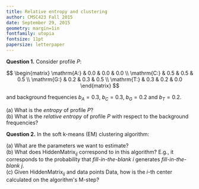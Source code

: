 ```yaml
---
title: Relative entropy and clustering
author: CMSC423 Fall 2015
date: September 29, 2015
geometry: margin=1in
fontfamily: utopia
fontsize: 11pt
papersize: letterpaper
---
```


**Question 1.** Consider profile $P$:

$$
\begin{matrix}
\mathrm{A:} & 0.0 & 0.0 & 0.0 \\
\mathrm{C:} & 0.5 & 0.5 & 0.5 \\
\mathrm{G:} & 0.2 & 0.3 & 0.5 \\
\mathrm{T:} & 0.3 & 0.2 & 0.0
\end{matrix}
$$

and background frequencies $b_A=0.3$, $b_C=0.3$, $b_G=0.2$ and $b_T=0.2$.

(a) What is the _entropy_ of profile $P$?  
(b) What is the _relative entropy_ of profile $P$ with respect to the background frequencies?

**Question 2.** In the soft k-means (EM) clustering algorithm:

(a) What are the parameters we want to estimate?  
(b) What does $\textrm{HiddenMatrix}_{ij}$ correspond to in this algorithm? E.g., it corresponds to the probability that _fill-in-the-blank_ $i$ generates _fill-in-the-blank_ $j$.  
(c) Given $\textrm{HiddenMatrix}_{ij}$ and data points $\textrm{Data}$, how is the $i$-th center calculated on the algorithm's M-step?
